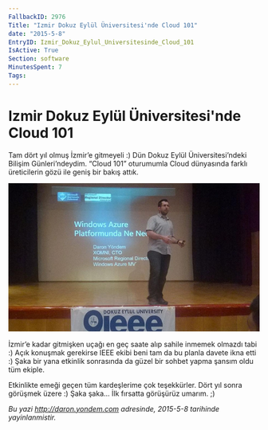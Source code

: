 ```yaml
---
FallbackID: 2976
Title: "Izmir Dokuz Eylül Üniversitesi'nde Cloud 101"
date: "2015-5-8"
EntryID: Izmir_Dokuz_Eylul_Universitesinde_Cloud_101
IsActive: True
Section: software
MinutesSpent: 7
Tags: 
---
```

# Izmir Dokuz Eylül Üniversitesi'nde Cloud 101
Tam dört yıl olmuş İzmir’e gitmeyeli :) Dün Dokuz Eylül Üniversitesi’ndeki Bilişim Günleri’ndeydim. “Cloud 101” oturumumla Cloud dünyasında farklı üreticilerin gözü ile geniş bir bakış attık.

![](media/Izmir_Dokuz_Eylul_Universitesinde_Cloud_101/izmir.jpg)

İzmir’e kadar gitmişken uçağı en geç saate alıp sahile inmemek olmazdı tabi :) Açık konuşmak gerekirse IEEE ekibi beni tam da bu planla davete ikna etti :) Şaka bir yana etkinlik sonrasında da güzel bir sohbet yapma şansım oldu tüm ekiple. 

Etkinlikte emeği geçen tüm kardeşlerime çok teşekkürler. Dört yıl sonra görüşmek üzere :) Şaka şaka… İlk fırsatta görüşürüz umarım. ;)

*Bu yazi http://daron.yondem.com adresinde, 2015-5-8 tarihinde yayinlanmistir.*
